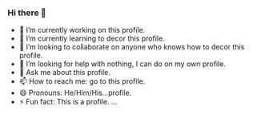 ### Hi there 👋

- 🔭 I’m currently working on this profile.
- 🌱 I’m currently learning to decor this profile.
- 👯 I’m looking to collaborate on anyone who knows how to decor this profile.
- 🤔 I’m looking for help with nothing, I can do on my own profile.
- 💬 Ask me about this profile.
- 📫 How to reach me: go to this profile.
- 😄 Pronouns: He/Him/His...profile.
- ⚡ Fun fact: This is a profile.
...
